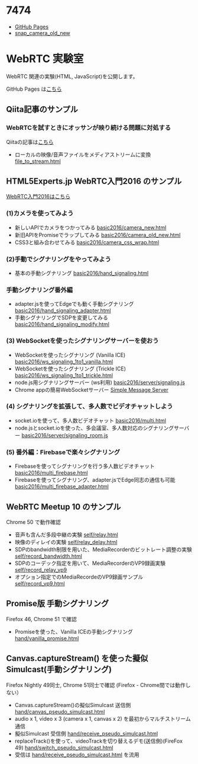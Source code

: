 # 7474

- [GitHub Pages](https://7474.github.io/webrtcexpjp/README.md)
- [snap_camera_old_new](./basic2016/snap_camera_old_new.html)

# WebRTC 実験室

WebRTC 関連の実験(HTML, JavaScript)を公開します。

GitHub Pages は[こちら](https://mganeko.github.io/webrtcexpjp/)

## Qiita記事のサンプル

### WebRTCを試すときにオッサンが映り続ける問題に対処する

Qiitaの記事は[こちら](http://qiita.com/massie_g/items/5a6c4b69374d5997dc37)

* ローカルの映像/音声ファイルをメディアストリームに変換 [file_to_stream.html](/tool/file_to_stream.html])

## HTML5Experts.jp WebRTC入門2016 のサンプル
[WebRTC入門2016はこちら](https://html5experts.jp/series/webrtc2016/)

### (1)カメラを使ってみよう 
* 新しいAPIでカメラをつかってみる [basic2016/camera_new.html](/basic2016/camera_new.html)
* 新旧APIをPromiseでラップしてみる [basic2016/camera_old_new.html](/basic2016/camera_old_new.html)
* CSS3と組み合わせてみる [basic2016/camera_css_wrap.html](/basic2016/camera_css_wrap.html)

### (2)手動でシグナリングをやってみよう 
* 基本の手動シグナリング [basic2016/hand_signaling.html](/basic2016/hand_signaling.html)

### 手動シグナリング番外編
* adapter.jsを使ってEdgeでも動く手動シグナリング [basic2016/hand_signaling_adapter.html](/basic2016/hand_signaling_adapter.html)
* 手動シグナリングでSDPを変更してみる [basic2016/hand_signaling_modify.html](/basic2016/hand_signaling_modify.html)

### (3) WebSocketを使ったシグナリングサーバーを使おう
* WebSocketを使ったシグナリング (Vanilla ICE) [basic2016/ws_signaling_1to1_vanilla.html](/basic2016/ws_signaling_1to1_vanilla.html)
* WebSocketを使ったシグナリング (Trickle ICE) [basic2016/ws_signaling_1to1_trickle.html](/basic2016/ws_signaling_1to1_trickle.html)
* node.js用シグナリングサーバー (ws利用) [basic2016/server/signaling.js](/basic2016/server/signaling.js)
* Chrome appの簡易WebSocketサーバー [Simple Message Server](https://chrome.google.com/webstore/detail/simple-message-server/bihajhgkmpfnmbmdnobjcdhagncbkmmp)

### (4) シグナリングを拡張して、多人数でビデオチャットしよう
* socket.ioを使って、多人数ビデオチャット [basic2016/multi.html](/basic2016/multi.html)
* node.jsとsocket.ioを使った、多会議室、多人数対応のシグナリングサーバー [basic2016/server/signaling_room.js](/basic2016/server/signaling_room.js)

### (5) 番外編：Firebaseで楽々シグナリング
* Firebaseを使ってシグナリングを行う多人数ビデオチャット [basic2016/multi_firebase.html](/basic2016/multi_firebase.html)
* Firebaseを使ってシグナリング、adapter.jsでEdge同志の通信も可能 [basic2016/multi_firebase_adapter.html](/basic2016/multi_firebase_adapter.html)


## WebRTC Meetup 10 のサンプル
Chrome 50 で動作確認
* 音声も含んだ多段中継の実験 [self/relay.html](/self/relay.html)
* 映像のディレイの実験 [self/relay_delay.html](/self/relay_delay.html)
* SDPのbandwidth制限を用いた、MediaRecorderのビットレート調整の実験 [self/record_bandwidth.html](/self/record_bandwidth.html)
* SDPのコーデック指定を用いて、MediaRecorderのVP9録画実験 [self/record_relay_vp9](/self/record_relay_vp9.html)
* オプション指定でのMediaRecordeのVP9録画サンプル [self/record_vp9.html](/self/record_vp9.html)

##  Promise版 手動シグナリング
Firefox 46, Chrome 51 で確認
* Promiseを使った、Vanilla ICEの手動シグナリング [hand/vanilla_promise.html](hand/vanilla_promise.html)

## Canvas.captureStream() を使った擬似Simulcast(手動シグナリング)
Firefox Nightly 49同士, Chrome 51同士で確認 (Firefox - Chrome間では動作しない）
* Canvas.captureStream()の擬似Simulcast 送信側 [hand/canvas_pseudo_simulcast.html](hand/canvas_pseudo_simulcast.html)
 * audio x 1, video x 3 (camera x 1, canvas x 2) を最初からマルチストリーム通信
* 擬似Simulcast 受信側 [hand/receive_pseudo_simulcast.html](hand/receive_pseudo_simulcast.html)
* replaceTrack()を使って、videoTrackを切り替えるデモ(送信側)(FireFox 49) [hand/switch_pseudo_simulcast.html](hand/switch_pseudo_simulcast.html)
 * 受信は [hand/receive_pseudo_simulcast.html](hand/receive_pseudo_simulcast.html) を流用
